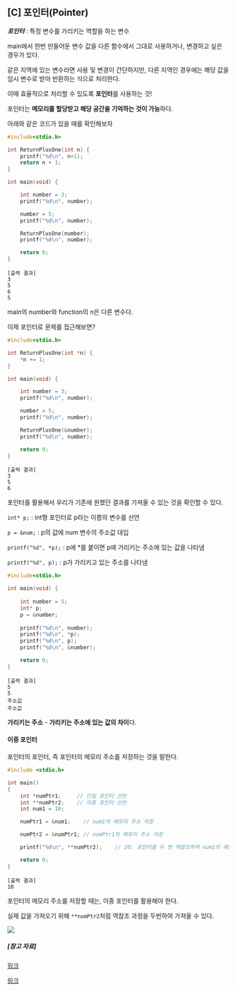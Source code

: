 ## [C] 포인터(Pointer)



***포인터*** : 특정 변수를 가리키는 역할을 하는 변수



main에서 한번 만들어둔 변수 값을 다른 함수에서 그대로 사용하거나, 변경하고 싶은 경우가 있다.

같은 지역에 있는 변수라면 사용 및 변경이 간단하지만, 다른 지역인 경우에는 해당 값을 임시 변수로 받아 반환하는 식으로 처리한다.

이때 효율적으로 처리할 수 있도록 **포인터**를 사용하는 것!

포인터는 **메모리를 할당받고 해당 공간을 기억하는 것이 가능**하다.



아래와 같은 코드가 있을 때를 확인해보자

```c
#include<stdio.h>

int ReturnPlusOne(int n) {
    printf("%d\n", n+1);
	return n + 1;
}

int main(void) {

	int number = 3;
	printf("%d\n", number);

	number = 5;
	printf("%d\n", number);

	ReturnPlusOne(number);
	printf("%d\n", number);

	return 0;
}
```

```
[출력 결과]
3
5
6
5
```

main의 number와 function의 n은 다른 변수다.

이제 포인터로 문제를 접근해보면?

```c
#include<stdio.h>

int ReturnPlusOne(int *n) {
	*n += 1;
}

int main(void) {

	int number = 3;
	printf("%d\n", number);

	number = 5;
	printf("%d\n", number);

	ReturnPlusOne(&number);
	printf("%d\n", number);

	return 0;
}
```

```
[출력 결과]
3
5
6
```

포인터를 활용해서 우리가 기존에 원했던 결과를 가져올 수 있는 것을 확인할 수 있다.



`int* p;` : int형 포인터로 p라는 이름의 변수를 선언

`p = &num;` : p의 값에 num 변수의 주소값 대입

`printf("%d", *p);` : p에 *를 붙이면 p에 가리키는 주소에 있는 값을 나타냄

`printf("%d", p);` : p가 가리키고 있는 주소를 나타냄



```c
#include<stdio.h>

int main(void) {
	
    int number = 5;
    int* p;
    p = &number;
    
    printf("%d\n", number);
    printf("%d\n", *p);
    printf("%d\n", p);
    printf("%d\n", &number);

	return 0;
}
```

```
[출력 결과]
5
5
주소값
주소값
```

**가리키는 주소** - **가리키는 주소에 있는 값의 차이**다.





#### 이중 포인터

포인터의 포인터, 즉 포인터의 메모리 주소를 저장하는 것을 말한다.

```c
#include <stdio.h>

int main()
{
    int *numPtr1;     // 단일 포인터 선언
    int **numPtr2;    // 이중 포인터 선언
    int num1 = 10;

    numPtr1 = &num1;    // num1의 메모리 주소 저장 

    numPtr2 = &numPtr1; // numPtr1의 메모리 주소 저장

    printf("%d\n", **numPtr2);    // 20: 포인터를 두 번 역참조하여 num1의 메모리 주소에 접근

    return 0;
}
```

```
[출력 결과]
10
```

포인터의 메모리 주소를 저장할 때는, 이중 포인터를 활용해야 한다.

실제 값을 가져오기 위해 `**numPtr2`처럼 역참조 과정을 두번하여 가져올 수 있다.

<img src="https://dojang.io/pluginfile.php/342/mod_page/content/18/unit34-25.png">





##### [참고 자료]

[링크](<https://prosto.tistory.com/253>)

[링크](<https://dojang.io/mod/page/view.php?id=279>)
